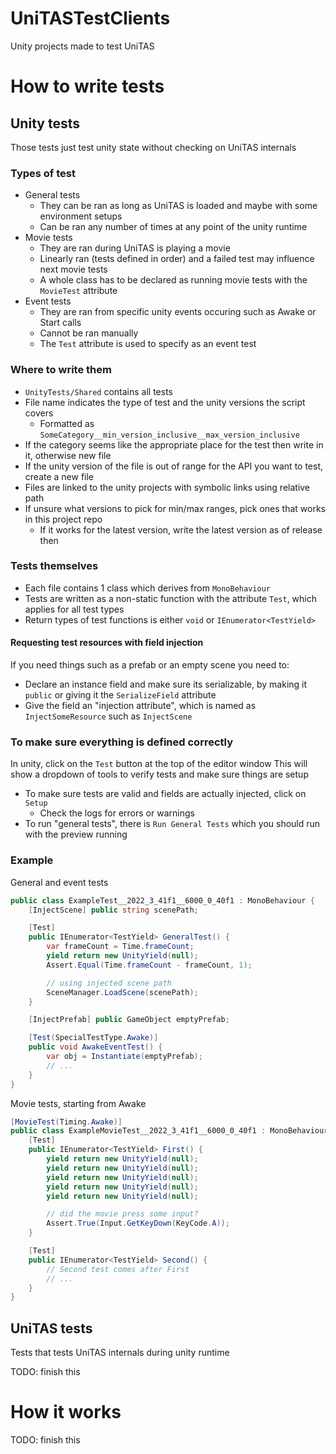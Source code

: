 # UniTASTestClients
Unity projects made to test UniTAS

# How to write tests
## Unity tests
Those tests just test unity state without checking on UniTAS internals

### Types of test
- General tests
    - They can be ran as long as UniTAS is loaded and maybe with some environment setups
    - Can be ran any number of times at any point of the unity runtime
- Movie tests
    - They are ran during UniTAS is playing a movie
    - Linearly ran (tests defined in order) and a failed test may influence next movie tests
    - A whole class has to be declared as running movie tests with the `MovieTest` attribute
- Event tests
    - They are ran from specific unity events occuring such as Awake or Start calls
    - Cannot be ran manually
    - The `Test` attribute is used to specify as an event test

### Where to write them
- `UnityTests/Shared` contains all tests
- File name indicates the type of test and the unity versions the script covers
    - Formatted as `SomeCategory__min_version_inclusive__max_version_inclusive`
- If the category seems like the appropriate place for the test then write in it, otherwise new file
- If the unity version of the file is out of range for the API you want to test, create a new file
- Files are linked to the unity projects with symbolic links using relative path
- If unsure what versions to pick for min/max ranges, pick ones that works in this project repo
    - If it works for the latest version, write the latest version as of release then

### Tests themselves
- Each file contains 1 class which derives from `MonoBehaviour`
- Tests are written as a non-static function with the attribute `Test`, which applies for all test types
- Return types of test functions is either `void` or `IEnumerator<TestYield>`

#### Requesting test resources with field injection
If you need things such as a prefab or an empty scene you need to:
- Declare an instance field and make sure its serializable, by making it `public` or giving it the `SerializeField` attribute
- Give the field an "injection attribute", which is named as `InjectSomeResource` such as `InjectScene`

### To make sure everything is defined correctly
In unity, click on the `Test` button at the top of the editor window
This will show a dropdown of tools to verify tests and make sure things are setup

- To make sure tests are valid and fields are actually injected, click on `Setup`
    - Check the logs for errors or warnings
- To run "general tests", there is `Run General Tests` which you should run with the preview running

### Example
General and event tests
```cs
public class ExampleTest__2022_3_41f1__6000_0_40f1 : MonoBehaviour {
    [InjectScene] public string scenePath;

    [Test]
    public IEnumerator<TestYield> GeneralTest() {
        var frameCount = Time.frameCount;
        yield return new UnityYield(null);
        Assert.Equal(Time.frameCount - frameCount, 1);

        // using injected scene path
        SceneManager.LoadScene(scenePath);
    }

    [InjectPrefab] public GameObject emptyPrefab;

    [Test(SpecialTestType.Awake)]
    public void AwakeEventTest() {
        var obj = Instantiate(emptyPrefab);
        // ...
    }
}
```

Movie tests, starting from Awake
```cs
[MovieTest(Timing.Awake)]
public class ExampleMovieTest__2022_3_41f1__6000_0_40f1 : MonoBehaviour {
    [Test]
    public IEnumerator<TestYield> First() {
        yield return new UnityYield(null);
        yield return new UnityYield(null);
        yield return new UnityYield(null);
        yield return new UnityYield(null);
        yield return new UnityYield(null);

        // did the movie press some input?
        Assert.True(Input.GetKeyDown(KeyCode.A));
    }

    [Test]
    public IEnumerator<TestYield> Second() {
        // Second test comes after First
        // ...
    }
}
```

## UniTAS tests
Tests that tests UniTAS internals during unity runtime

TODO: finish this

# How it works

TODO: finish this
